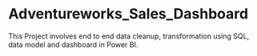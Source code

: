 # Adventureworks_Sales_Dashboard
This Project involves end to end data cleanup, transformation using SQL, data model and dashboard in Power BI.
